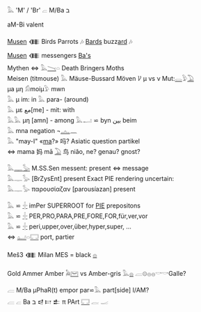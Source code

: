 𓅓 'M' / 'Br' 𓐞 M/Ba ב  

aM-Bi valent  

[Musen](Musen) 𒈪 Birds Parrots 🎶 [Bards](Ba) buzz[ard](Hor) 🎶  
[Musen](Musen) 𒈪 messengers [Ba's](Ba)  
Mythen ⇔ 𓅓[𓏱](𓏱)𓏏 Death Bringers Moths  
Meisen (titmouse) 𓅓 Mäuse-Bussard Möven 𐀖 µ vs ν Mut:[𓂋](𓂋)𓅱[𓅐](𓅐)  
μa μη 𓀁moiμ𓅱 mwn  
𓅓 μ im: in   𓅓 para- (around)  
𓅓 με مع[me] - mit: with  
𓅓𓅓 μη [amn] - among 𓅓𓂝 ⋍ byn بين beim  
𓅓 mna negation ¬[𓂜](𓂜)𓈖  
𓅓 "may-I" «[ma](ma)?» 吗? Asiatic question partikel  
⇔ mama 妈 mā [𓅐](𓅐) 鸟 niǎo, ne? genau? gnost?  

𓅓[𓊃](𓊃)[𓅭](𓅭) M.SS.Sen   messent: present ⇔ message  
𓅓𓊃𓅭 [BrZysEnt] present Exact PIE rendering uncertain:  
𓅓𓊃𓅭 παρουσίαζαν [parousíazan] present  

𓅓 ⋍ [𓏶](𓏶) imPer SUPERROOT for [PIE](PIE) prepositons  
𓅓 ⋍ [𓏶](𓏶) PER,PRO,PARA,PRE,FORE,FOR,für,ver,vor  
𓅓 ⋍ [𓏶](𓏶) peri,upper,over,über,hyper,super, ...  
⇔ [𓂠](𓂠)𓏏[𓉐](𓉐) port, partier  

Meš3 𒈪 Milan MES = black [𓐍](𓐍)  


Gold Ammer Amber 𓅉[𓋞](𓋞) vs Amber-gris 𓅓[𓐍](𓐍) 𓐝𓊗𓐍𓐍𓎡𓎡Galle?  

𓐝 M/Ba µPhaR(t) empor par⋍𓅓 part[side] I/AM?  
𓐝 𓐞 Ba ב 𒁀 𐎲 𒉺 π PArt [𓉐](𓉐) 𓐛 𓐜  